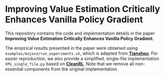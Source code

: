 # Improving Value Estimation Critically Enhances Vanilla Policy Gradient

This repository contains the code and implementation details in the paper **Improving Value Estimation Critically Enhances Vanilla Policy Gradient**.

The empirical results presented in the paper were obtained using `examples/mujoco/run_experiments.sh`, which is adapted from **[Tianshou](https://github.com/thu-ml/tianshou)**. For easier reproduction, we also provide a simplified, single-file implementation `VPG_single_file.py` based on **[CleanRL](https://github.com/vwxyzjn/cleanrl)**. Note that we remove all non-essential components from the original implementation.
